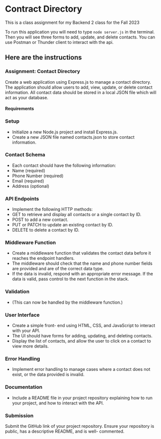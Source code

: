# Contract Directory

This is a class assignment for my Backend 2 class for the Fall 2023

To run this application you will need to type `node server.js` in the terminal. Then you will see three forms to add, update, and delete contacts. You can use Postman or Thunder client to interact with the api.

## Here are the instructions

### Assignment: Contact Directory

Create a web application using Express.js to manage a contact directory. The application should allow users to add, view, update, or delete contact information. All contact data should be stored in a local JSON file which will act as your database.

#### Requirements

### Setup

- Initialize a new Node.js project and install Express.js.
- Create a new JSON file named contacts.json to store contact information.

### Contact Schema

- Each contact should have the following information:
- Name (required)
- Phone Number (required)
- Email (required)
- Address (optional)

### API Endpoints

- Implement the following HTTP methods:
- GET to retrieve and display all contacts or a single contact by ID.
- POST to add a new contact.
- PUT or PATCH to update an existing contact by ID.
- DELETE to delete a contact by ID.

### Middleware Function

- Create a middleware function that validates the contact data before it reaches the endpoint handlers.
- The middleware should check that the name and phone number fields are provided and are of the correct data type.
- If the data is invalid, respond with an appropriate error message. If the data is valid, pass control to the next function in the stack.

### Validation

- (This can now be handled by the middleware function.)

### User Interface

- Create a simple front- end using HTML, CSS, and JavaScript to interact with your API.
- The UI should have forms for adding, updating, and deleting contacts.
- Display the list of contacts, and allow the user to click on a contact to view more details.

### Error Handling

- Implement error handling to manage cases where a contact does not exist, or the data provided is invalid.

### Documentation

- Include a README file in your project repository explaining how to run your project, and how to interact with the API.

### Submission

Submit the GitHub link of your project repository.
Ensure your repository is public, has a descriptive README, and is well- commented.
